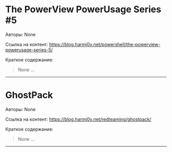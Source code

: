 # The PowerView PowerUsage Series #5

Авторы: 
None

Ссылка на контент: 
https://blog.harmj0y.net/powershell/the-powerview-powerusage-series-5/

Краткое содержание: 

<blockquote>
None       ...       
</blockquote>

---

# GhostPack

Авторы: 
None

Ссылка на контент: 
https://blog.harmj0y.net/redteaming/ghostpack/

Краткое содержание: 

<blockquote>
None       ...       
</blockquote>

---

